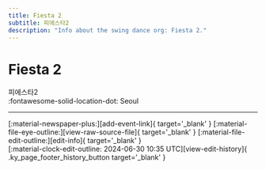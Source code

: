 ```yaml
---
title: Fiesta 2
subtitle: 피에스타2
description: "Info about the swing dance org: Fiesta 2."
---
```


# Fiesta 2

피에스타2  
:fontawesome-solid-location-dot: Seoul  


---

<div class="ky_page_footer" markdown>
<div class="ky_page_footer_trailing" markdown="span">
[:material-newspaper-plus:][add-event-link]{ target='_blank' }
[:material-file-eye-outline:][view-raw-source-file]{ target='_blank' }
[:material-file-edit-outline:][edit-info]{ target='_blank' }
</div>
<div class="ky_page_footer_leading" markdown="span">
[:material-clock-edit-outline: 2024-06-30 10:35 UTC][view-edit-history]{ .ky_page_footer_history_button target='_blank' }
</div>
</div>

[add-event-link]: https://github.com/swingdance/events/issues/new?assignees=&labels=add+event&projects=&template=02-add_entity.yml&title=%5Bkr%5D%20%3CName%3E&region=kr&province=Seoul&city=Seoul&org_id=fiesta-2 "Add Event"
[view-raw-source-file]: https://github.com/swingdance/orgs/blob/main/kr/fiesta-2.json "View Raw Source File"
[edit-info]: https://github.com/swingdance/orgs/issues/new?assignees=&labels=update+org&projects=&template=03-update_entity.yml&title=%5Bkr%5D%20Fiesta%202&region=kr&id=fiesta-2&name=Fiesta%202 "Edit Info"

[view-edit-history]: https://github.com/swingdance/orgs/commits/main/kr/fiesta-2.json "View Edit History"

